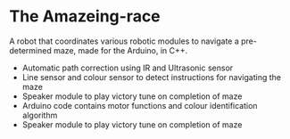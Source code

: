 # The Amazeing-race  
A robot that coordinates various robotic modules to navigate a pre-determined maze, made for the Arduino, in C++.

- Automatic path correction using IR and Ultrasonic sensor  
- Line sensor and colour sensor to detect instructions for navigating the maze  
- Speaker module to play victory tune on completion of maze  
- Arduino code contains motor functions and colour identification algorithm  
- Speaker module to play victory tune on completion of maze  
